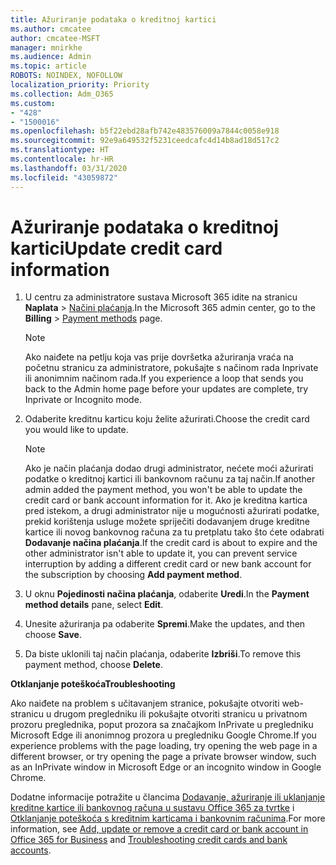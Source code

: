 ```yaml
---
title: Ažuriranje podataka o kreditnoj kartici
ms.author: cmcatee
author: cmcatee-MSFT
manager: mnirkhe
ms.audience: Admin
ms.topic: article
ROBOTS: NOINDEX, NOFOLLOW
localization_priority: Priority
ms.collection: Adm_O365
ms.custom:
- "428"
- "1500016"
ms.openlocfilehash: b5f22ebd28afb742e483576009a7844c0058e918
ms.sourcegitcommit: 92e9a649532f5231ceedcafc4d14b8ad18d517c2
ms.translationtype: HT
ms.contentlocale: hr-HR
ms.lasthandoff: 03/31/2020
ms.locfileid: "43059872"
---
```

# <a name="update-credit-card-information"></a><span data-ttu-id="4308b-102">Ažuriranje podataka o kreditnoj kartici</span><span class="sxs-lookup"><span data-stu-id="4308b-102">Update credit card information</span></span>

1. <span data-ttu-id="4308b-103">U centru za administratore sustava Microsoft 365 idite na stranicu **Naplata** \> [Načini plaćanja](https://go.microsoft.com/fwlink/p/?linkid=2018806).</span><span class="sxs-lookup"><span data-stu-id="4308b-103">In the Microsoft 365 admin center, go to the **Billing** \> [Payment methods](https://go.microsoft.com/fwlink/p/?linkid=2018806) page.</span></span>

    > [!NOTE]
    > <span data-ttu-id="4308b-104">Ako naiđete na petlju koja vas prije dovršetka ažuriranja vraća na početnu stranicu za administratore, pokušajte s načinom rada Inprivate ili anonimnim načinom rada.</span><span class="sxs-lookup"><span data-stu-id="4308b-104">If you experience a loop that sends you back to the Admin home page before your updates are complete, try Inprivate or Incognito mode.</span></span>
  
2. <span data-ttu-id="4308b-105">Odaberite kreditnu karticu koju želite ažurirati.</span><span class="sxs-lookup"><span data-stu-id="4308b-105">Choose the credit card you would like to update.</span></span>

    > [!NOTE]
    > <span data-ttu-id="4308b-106">Ako je način plaćanja dodao drugi administrator, nećete moći ažurirati podatke o kreditnoj kartici ili bankovnom računu za taj način.</span><span class="sxs-lookup"><span data-stu-id="4308b-106">If another admin added the payment method, you won't be able to update the credit card or bank account information for it.</span></span> <span data-ttu-id="4308b-107">Ako je kreditna kartica pred istekom, a drugi administrator nije u mogućnosti ažurirati podatke, prekid korištenja usluge možete spriječiti dodavanjem druge kreditne kartice ili novog bankovnog računa za tu pretplatu tako što ćete odabrati **Dodavanje načina plaćanja**.</span><span class="sxs-lookup"><span data-stu-id="4308b-107">If the credit card is about to expire and the other administrator isn't able to update it, you can prevent service interruption by adding a different credit card or new bank account for the subscription by choosing **Add payment method**.</span></span>
  
3. <span data-ttu-id="4308b-108">U oknu **Pojedinosti načina plaćanja**, odaberite **Uredi**.</span><span class="sxs-lookup"><span data-stu-id="4308b-108">In the **Payment method details** pane, select **Edit**.</span></span>

4. <span data-ttu-id="4308b-109">Unesite ažuriranja pa odaberite **Spremi**.</span><span class="sxs-lookup"><span data-stu-id="4308b-109">Make the updates, and then choose **Save**.</span></span>

5. <span data-ttu-id="4308b-110">Da biste uklonili taj način plaćanja, odaberite **Izbriši**.</span><span class="sxs-lookup"><span data-stu-id="4308b-110">To remove this payment method, choose **Delete**.</span></span>

<span data-ttu-id="4308b-111">**Otklanjanje poteškoća**</span><span class="sxs-lookup"><span data-stu-id="4308b-111">**Troubleshooting**</span></span>

<span data-ttu-id="4308b-112">Ako naiđete na problem s učitavanjem stranice, pokušajte otvoriti web-stranicu u drugom pregledniku ili pokušajte otvoriti stranicu u privatnom prozoru preglednika, poput prozora sa značajkom InPrivate u pregledniku Microsoft Edge ili anonimnog prozora u pregledniku Google Chrome.</span><span class="sxs-lookup"><span data-stu-id="4308b-112">If you experience problems with the page loading, try opening the web page in a different browser, or try opening the page a private browser window, such as an InPrivate window in Microsoft Edge or an incognito window in Google Chrome.</span></span> 

<span data-ttu-id="4308b-113">Dodatne informacije potražite u člancima [Dodavanje, ažuriranje ili uklanjanje kreditne kartice ili bankovnog računa u sustavu Office 365 za tvrtke](https://docs.microsoft.com/office365/admin/subscriptions-and-billing/add-update-or-remove-credit-card-or-bank-account) i [Otklanjanje poteškoća s kreditnim karticama i bankovnim računima](https://docs.microsoft.com/office365/admin/subscriptions-and-billing/add-update-or-remove-credit-card-or-bank-account#troubleshooting-credit-cards-and-bank-accounts).</span><span class="sxs-lookup"><span data-stu-id="4308b-113">For more information, see [Add, update or remove a credit card or bank account in Office 365 for Business](https://docs.microsoft.com/office365/admin/subscriptions-and-billing/add-update-or-remove-credit-card-or-bank-account) and [Troubleshooting credit cards and bank accounts](https://docs.microsoft.com/office365/admin/subscriptions-and-billing/add-update-or-remove-credit-card-or-bank-account#troubleshooting-credit-cards-and-bank-accounts).</span></span>